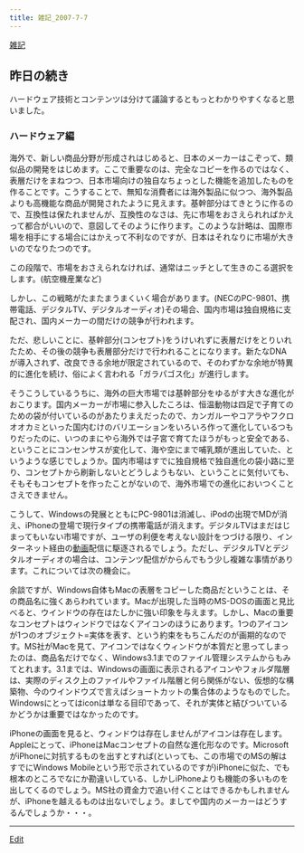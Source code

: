 ```yaml
---
title: 雑記_2007-7-7
---
```

[雑記](/雑記)


## 昨日の続き

ハードウェア技術とコンテンツは分けて議論するともっとわかりやすくなると思いました。


### ハードウェア編

海外で、新しい商品分野が形成されはじめると、日本のメーカーはこぞって、類似品の開発をはじめます。ここで重要なのは、完全なコピーを作るのではなく、表層だけをまねつつ、日本市場向けの独自なちょっとした機能を追加したものを作ることです。こうすることで、無知な消費者には海外製品に似つつ、海外製品よりも高機能な商品が開発されたように見えます。基幹部分はてきとうに作るので、互換性は保たれませんが、互換性のなさは、先に市場をおさえられればかえって都合がいいので、意図してそのように作ります。このような計略は、国際市場を相手にする場合にはかえって不利なのですが、日本はそれなりに市場が大きいのでなりたつのです。



この段階で、市場をおさえられなければ、通常はニッチとして生きのこる選択をします。(航空機産業など)



しかし、この戦略がたまたまうまくいく場合があります。(NECのPC-9801、携帯電話、デジタルTV、デジタルオーディオ)その場合、国内市場は独自規格に支配され、国内メーカーの間だけの競争が行われます。



ただ、悲しいことに、基幹部分(コンセプト)をうけいれずに表層だけをとりいれたため、その後の競争も表層部分だけで行われることになります。新たなDNAが導入されず、改良できる余地が限定されているので、そのわずかな余地が特異的に進化を続け、俗によく言われる「ガラパゴス化」が進行します。



そうこうしているうちに、海外の巨大市場では基幹部分をゆるがす大きな進化がおこります。国内メーカーが市場に参入したころは、恒温動物は四足で子育てのための袋が付いているのがあたりまえだったので、カンガルーやコアラやフクロオオカミといった国内むけのバリエーションをいろいろ作って進化しているつもりだったのに、いつのまにやら海外では子宮で育てたほうがもっと安全である、ということにコンセンサスが変化して、海や空にまで哺乳類が進出していた、というような感じでしょうか。国内市場はすでに独自規格で独自進化の袋小路に至り、コンセプトから刷新しないとどうしようもない、ということに気付いても、そもそもコンセプトを作ったことがないので、海外市場での進化においつくことさえできません。



こうして、Windowsの発展とともにPC-9801は消滅し、iPodの出現でMDが消え、iPhoneの登場で現行タイプの携帯電話が消えます。デジタルTVはまだはじまってもいない市場ですが、ユーザの利便を考えない設計をつづける限り、インターネット経由の[動画](/動画)配信に駆逐されるでしょう。ただし、デジタルTVとデジタルオーディオの場合は、コンテンツ配信がからんでもう少し複雑な事情があります。これについては次の機会に。



余談ですが、Windows自体もMacの表層をコピーした商品だということは、その商品名に強くあらわれています。Macが出現した当時のMS-DOSの画面と見比べると、ウインドウの存在はたしかに強い印象を与えます。しかし、Macの重要なコンセプトはウィンドウではなくアイコンのほうにあります。1つのアイコンが1つのオブジェクト=実体を表す、という約束をもちこんだのが画期的なのです。MS社がMacを見て、アイコンではなくウィンドウが本質だと思ってしまったのは、商品名だけでなく、Windows3.1までのファイル管理システムからもみてとれます。3.1までは、Windowsの画面に表示されるアイコンやフォルダ階層は、実際のディスク上のファイルやファイル階層と何ら関係がない、仮想的な構築物、今のウインドウズで言えばショートカットの集合体のようなものでした。Windowsにとってはiconは単なる目印であって、それが実体と結びついているかどうかは重要ではなかったのです。



iPhoneの画面を見ると、ウィンドウは存在しませんがアイコンは存在します。Appleにとって、iPhoneはMacコンセプトの自然な進化形なのです。MicrosoftがiPhoneに対抗するものを出すとすれば(といっても、この市場でのMSの解はすでにWindows Mobileという形で示されているのですが)iPhoneに似た、でも根本のところでなにか勘違いしている、しかしiPhoneよりも機能の多いものを出してくるのでしょう。MS社の資金力で追い付くことはできるかもしれませんが、iPhoneを越えるものは出ないでしょう。ましてや国内のメーカーはどうするんでしょうか・・・。

<!--  -->










----
[Edit](https://github.com/vitroid/vitroid.github.io/edit/master/MD/雑記_2007-7-7.md)
